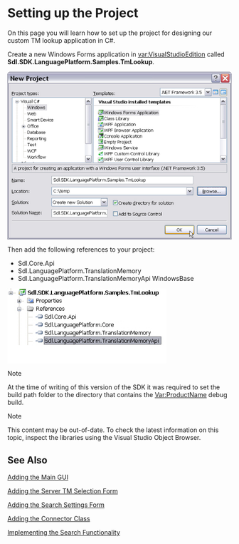Setting up the Project
=====
On this page you will learn how to set up the project for designing our custom TM lookup application in C#.

Create a new Windows Forms application in <var:VisualStudioEdition> called **Sdl.SDK.LanguagePlatform.Samples.TmLookup**.


<img style="display:block; " src="images/CreateLookupProject.jpg"/>

Then add the following references to your project:

* Sdl.Core.Api
* Sdl.LanguagePlatform.TranslationMemory
* Sdl.LanguagePlatform.TranslationMemoryApi
WindowsBase

<img style="display:block; " src="images/ReferencesLookupApp.jpg"/>

>[!Note]
>
> At the time of writing of this version of the SDK it was required to set the build path folder to the directory that contains the <Var:ProductName> debug build.

> [!NOTE]
> 
> This content may be out-of-date. To check the latest information on this topic, inspect the libraries using the Visual Studio Object Browser.

See Also
------
[Adding the Main GUI](adding_the_main_gui.md)

[Adding the Server TM Selection Form](adding_the_server_tm_selection_form.md)

[Adding the Search Settings Form](adding_the_search_settings_form.md)

[Adding the Connector Class](adding_the_connector_class.md)

[Implementing the Search Functionality](implementing_the_search_functionality.md)